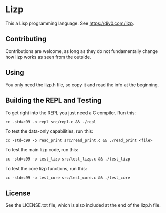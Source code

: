 # Lizp

This a Lisp programming language. See https://div0.com/lizp.

## Contributing

Contributions are welcome, as long as they do not fundamentally change how lizp works as seen from the outside.

## Using

You only need the lizp.h file, so copy it and read the info at the beginning.

## Building the REPL and Testing

To get right into the REPL you just need a C compiler. Run this:

```shell
cc -std=c99 -o repl src/repl.c && ./repl
```

To test the data-only capabilities, run this:

```shell
cc -std=c99 -o read_print src/read_print.c && ./read_print <file>
```

To test the main lizp code, run this:

```shell
cc -std=c99 -o test_lizp src/test_lizp.c && ./test_lizp
```

To test the core lizp functions, run this:
```shell
cc -std=c99 -o test_core src/test_core.c && ./test_core
```

## License

See the LICENSE.txt file, which is also included at the end of the lizp.h file.
